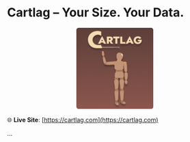 # Cartlag – Your Size. Your Data.

<p align="center">
  <img src="./src/assets/cartlag-ph.png" alt="Cartlag logo" width="180" />
</p>

🌐 **Live Site**: [https://cartlag.com](https://cartlag.com)

...
